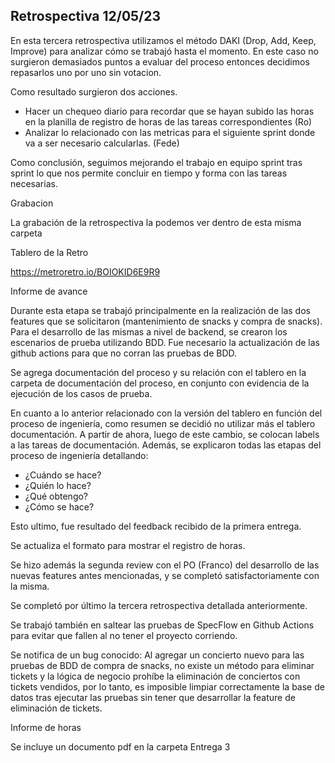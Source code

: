 ## Retrospectiva 12/05/23

En esta tercera retrospectiva utilizamos el método DAKI (Drop, Add, Keep, Improve) para analizar cómo se trabajó hasta el momento. En este caso no surgieron demasiados puntos a evaluar del proceso entonces decidimos repasarlos uno por uno sin votacion.

Como resultado surgieron dos acciones.

- Hacer un chequeo diario para recordar que se hayan subido las horas en la planilla de registro de horas de las tareas correspondientes (Ro)
- Analizar lo relacionado con las metricas para el siguiente sprint donde va a ser necesario calcularlas. (Fede)

Como conclusión, seguimos mejorando el trabajo en equipo sprint tras sprint lo que nos permite concluir en tiempo y forma con las tareas necesarias.

Grabacion

La grabación de la retrospectiva la podemos ver dentro de esta misma carpeta

Tablero de la Retro

https://metroretro.io/BOIOKID6E9R9

Informe de avance

Durante esta etapa se trabajó principalmente en la realización de las dos features que se solicitaron (mantenimiento de snacks y compra de snacks). Para el desarrollo de las mismas a nivel de backend, se crearon los escenarios de prueba utilizando BDD.
Fue necesario la actualización de las github actions para que no corran las pruebas de BDD.

Se agrega documentación del proceso y su relación con el tablero en la carpeta de documentación del proceso, en conjunto con evidencia de la ejecución de los casos de prueba.

En cuanto a lo anterior relacionado con la versión del tablero en función del proceso de ingeniería, como resumen se decidió no utilizar más el tablero documentación. A partir de ahora, luego de este cambio, se colocan labels a las tareas de documentación. 
Además, se explicaron todas las etapas del proceso de ingeniería detallando:
- ¿Cuándo se hace?
- ¿Quién lo hace?
- ¿Qué obtengo?
- ¿Cómo se hace?

Esto ultimo, fue resultado del feedback recibido de la primera entrega.

Se actualiza el formato para mostrar el registro de horas.

Se hizo además la segunda review con el PO (Franco) del desarrollo de las nuevas features antes mencionadas, y se completó satisfactoriamente con la misma.

Se completó por último la tercera retrospectiva detallada anteriormente.

Se trabajó también en saltear las pruebas de SpecFlow en Github Actions para evitar que fallen al no tener el proyecto corriendo.

Se notifica de un bug conocido: Al agregar un concierto nuevo para las pruebas de BDD de compra de snacks, no existe un método para eliminar tickets y la lógica de negocio
prohíbe la eliminación de conciertos con tickets vendidos, por lo tanto, es imposible limpiar correctamente la base de datos tras ejecutar las pruebas sin tener que desarrollar la feature de eliminación de tickets.

Informe de horas

Se incluye un documento pdf en la carpeta Entrega 3
